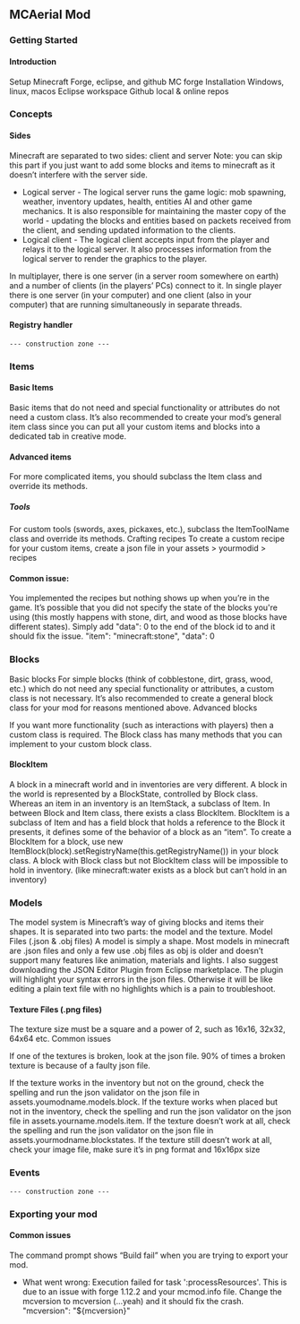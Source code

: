 ## MCAerial Mod

### Getting Started
#### Introduction

Setup Minecraft Forge, eclipse, and github
MC forge Installation
		Windows, linux, macos
	Eclipse workspace
	Github local & online repos

### Concepts
#### Sides
Minecraft are separated to two sides: client and server
Note: you can skip this part if you just want to add some blocks and items to minecraft as it doesn’t interfere with the server side.

* Logical server - The logical server runs the game logic: mob spawning, weather, inventory updates, health, entities AI and other game mechanics. It is also responsible for maintaining the master copy of the world - updating the blocks and entities based on packets received from the client, and sending updated information to the clients.
* Logical client - The logical client accepts input from the player and relays it to the logical server. It also processes information from the logical server to render the graphics to the player.

In multiplayer, there is one server (in a server room somewhere on earth) and a number of clients (in the players’ PCs) connect to it. In single player there is one server (in your computer) and one client (also in your computer) that are running simultaneously in separate threads.
#### Registry handler

	--- construction zone ---

### Items
#### Basic Items
Basic items that do not need and special functionality or attributes do not need a custom class. It’s also recommended to create your mod’s general item class since you can put all your custom items and blocks into a dedicated tab in creative mode.
#### Advanced items
For more complicated items, you should subclass the Item class and override its methods.

##### Tools
For custom tools (swords, axes, pickaxes, etc.), subclass the ItemToolName class and override its methods.
Crafting recipes
To create a custom recipe for your custom items, create a json file in your assets > yourmodid > recipes

#### Common issue:
You implemented the recipes but nothing shows up when you’re in the game. It’s possible that you did not specify the state of the blocks you're using (this mostly happens with stone, dirt, and wood as those blocks have different states).  Simply add "data": 0 to the end of the block id to and it should fix the issue.
"item": "minecraft:stone", "data": 0


### Blocks
Basic blocks
For simple blocks (think of cobblestone, dirt, grass, wood, etc.) which do not need any special functionality or attributes, a custom class is not necessary. It’s also recommended to create a general block class for your mod for reasons mentioned above.
Advanced blocks

If you want more functionality (such as interactions with players) then a custom class is required. The Block class has many methods that you can implement to your custom block class.

#### BlockItem
A block in a minecraft world and in inventories are very different. A block in the world is represented by a BlockState, controlled by Block class. Whereas an item in an inventory is an ItemStack, a subclass of Item. In between Block and Item class, there exists a class BlockItem. BlockItem is a subclass of Item and has a field block that holds a reference to the Block it presents, it defines some of the behavior of a block as an “item”. To create a BlockItem for a block, use new ItemBlock(block).setRegistryName(this.getRegistryName()) in your block class.
A block with Block class but not BlockItem class will be impossible to hold in inventory. (like minecraft:water exists as a block but can’t hold in an inventory)

### Models
The model system is Minecraft’s way of giving blocks and items their shapes. It is separated into two parts: the model and the texture.
Model Files (.json & .obj files)
A model is simply a shape. Most models in minecraft are .json files and only a few use .obj files as obj is older and doesn’t support many features like animation, materials and lights.
I also suggest downloading the JSON Editor Plugin from Eclipse marketplace. The plugin will highlight your syntax errors in the json files. Otherwise it will be like editing a plain text file with no highlights which is a pain to troubleshoot.

#### Texture Files (.png files)
The texture size must be a square and a power of 2, such as 16x16, 32x32, 64x64 etc.
Common issues

If one of the textures is broken, look at the json file. 90% of times a broken texture is because of a faulty json file.


If the texture works in the inventory but not on the ground, check the spelling and run the json validator on the json file in assets.youmodname.models.block.
If the texture works when placed but not in the inventory, check the spelling and run the json validator on the json file in assets.yourname.models.item.
If the texture doesn’t work at all, check the spelling and run the json validator on the json file in assets.yourmodname.blockstates.
If the texture still doesn’t work at all, check your image file, make sure it’s in png format and 16x16px size

### Events
	--- construction zone ---
### Exporting your mod

#### Common issues
The command prompt shows “Build fail” when you are trying to export your mod.
* What went wrong:
Execution failed for task ':processResources'.
This is due to an issue with forge 1.12.2 and your mcmod.info file. Change the mcversion to mcversion (...yeah) and it should fix the crash.
"mcversion": "${mcversion}"
